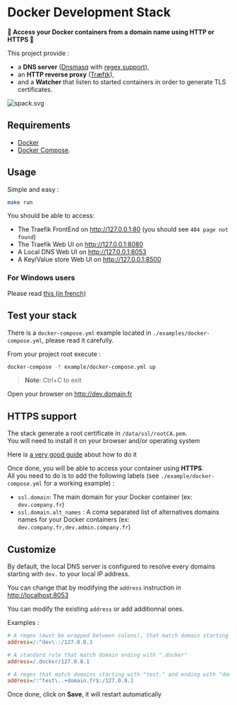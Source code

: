 # Docker Development Stack

**🎊 Access your Docker containers from a domain name using HTTP or HTTPS 🎊**

This project provide :

- a **DNS server** ([Dnsmasq](https://wiki.debian.org/HowTo/dnsmasq) with [regex support](https://github.com/cuckoohello/dnsmasq-regex)),
- an **HTTP reverse proxy** ([Træfɪk](https://traefik.io)),
- and a **Watcher** that listen to started containers in order to generate TLS certificates.

![spack.svg](./stack.png)

## Requirements

- [Docker](https://docs.docker.com/engine/installation/) 
- [Docker Compose](https://docs.docker.com/compose/install/).

## Usage

Simple and easy :

```bash
make run
```

You should be able to access:

- The Traefik FrontEnd on <http://127.0.0.1:80> (you should see `404 page not found`)
- The Traefik Web UI on <http://127.0.0.1:8080>
- A Local DNS Web UI on <http://127.0.0.1:8053>
- A Key/Value store Web UI on <http://127.0.0.1:8500>

### For Windows users

Please read [this (in french)](docs/windows.md)

## Test your stack

There is a `docker-compose.yml` example located 
in  `./examples/docker-compose.yml`, please read it carefully.

From your project root execute :

```bash
docker-compose -f example/docker-compose.yml up
```

> **Note**: <kdb>Ctrl+C</kdb> to exit

Open your browser on <http://dev.domain.fr>

## HTTPS support

The stack generate a root certificate in `/data/ssl/rootCA.pem`.  
You will need to install it on your browser and/or operating system 

Here is [a very good guide](https://www.bounca.org/tutorials/install_root_certificate.html) about how to do it

Once done, you will be able to access your container using **HTTPS**.  
All you need to do is to add the following labels (see `./example/docker-compose.yml` for a working example) :

- `ssl.domain`: The main domain for your Docker container (ex: `dev.company.fr`)
- `ssl.domain.alt_names` : A coma separated list of alternatives domains names for your Docker containers (ex: `dev.company.fr,dev.admin.company.fr`)

## Customize

By default, the local DNS server is configured to resolve every domains starting with `dev.` to your local IP address.

You can change that by modifying the `address` instruction in <http://localhost:8053>

You can modify the existing `address` or add additionnal ones.

Examples :

```ini
# A regex (must be wrapped between colons), that match domain starting with "dev."
address=/:^dev\.:/127.0.0.1

# A standard rule that match domain ending with ".docker"
address=/.docker/127.0.0.1

# A regex that match domains starting with "test." and ending with "domain.fr"
address=/:^test\..+domain.fr$:/127.0.0.1
```

Once done, click on **Save**, it will restart automatically